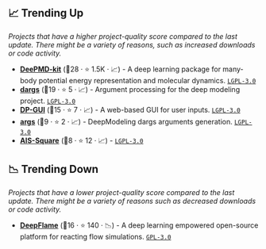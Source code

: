 ## 📈 Trending Up

_Projects that have a higher project-quality score compared to the last update. There might be a variety of reasons, such as increased downloads or code activity._

- <b><a href="https://github.com/deepmodeling/deepmd-kit">DeePMD-kit</a></b> (🥇28 ·  ⭐ 1.5K · 📈) - A deep learning package for many-body potential energy representation and molecular dynamics. <code><a href="http://bit.ly/37RvQcA">LGPL-3.0</a></code>
- <b><a href="https://github.com/deepmodeling/dargs">dargs</a></b> (🥈19 ·  ⭐ 5 · 📈) - Argument processing for the deep modeling project. <code><a href="http://bit.ly/37RvQcA">LGPL-3.0</a></code>
- <b><a href="https://github.com/deepmodeling/dpgui">DP-GUI</a></b> (🥈15 ·  ⭐ 7 · 📈) - A web-based GUI for user inputs. <code><a href="http://bit.ly/37RvQcA">LGPL-3.0</a></code>
- <b><a href="https://github.com/deepmodeling/args">args</a></b> (🥉9 ·  ⭐ 2 · 📈) - DeepModeling dargs arguments generation. <code><a href="http://bit.ly/37RvQcA">LGPL-3.0</a></code>
- <b><a href="https://github.com/deepmodeling/AIS-Square">AIS-Square</a></b> (🥉8 ·  ⭐ 12 · 📈) -  <code><a href="http://bit.ly/37RvQcA">LGPL-3.0</a></code>

## 📉 Trending Down

_Projects that have a lower project-quality score compared to the last update. There might be a variety of reasons such as decreased downloads or code activity._

- <b><a href="https://github.com/deepmodeling/deepflame-dev">DeepFlame</a></b> (🥈16 ·  ⭐ 140 · 📉) - A deep learning empowered open-source platform for reacting flow simulations. <code><a href="http://bit.ly/2M0xdwT">GPL-3.0</a></code>

